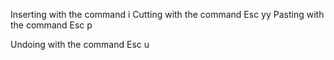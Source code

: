Inserting with the command i
Cutting with the command Esc yy
Pasting with the command Esc p
 
Undoing with the command Esc u 
